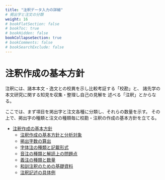 ```yaml
---
title: "注釈データ入力の詳細"
# 掲出字と注文の分類
weight: 16
# bookFlatSection: false
# bookToc: true
# bookHidden: false
bookCollapseSection: true
# bookComments: false
# bookSearchExclude: false
---
```


# 注釈作成の基本方針

注釈には、諸本本文・逸文との校異を示し比較考証する「校勘」と、
諸先学の本文研究に関する知見を収集・整理し自己の見解を
述べる「注釈」とからなる。

ここでは、まず項目を掲出字と注文各種に分類し、それらの数量を示す。
その上で、掲出字の種類と注文の種類毎に校勘・注釈の作成の基本方針を立てる。

- [注釈作成の基本方針](/docs/notes/krm/05-annotation-policy/)
    - [注釈作成の基本方針と分析対象](/docs/notes/krm/05-annotation-policy/05-01-basic-policy/)
    - [掲出字数の算出](/docs/notes/krm/05-annotation-policy/05-02-headword-count/)
    - [字体注の種類と記載形式](/docs/notes/krm/05-annotation-policy/05-03-jitaichu-formats/)
    - [音注の種類と解読上の問題点 ](/docs/notes/krm/05-annotation-policy/05-04-onchu-problems/)
    - [義注の種類と数量](/docs/notes/krm/05-annotation-policy/05-05-gichu-quantity/)
    - [和訓注釈のための基礎資料](/docs/notes/krm/05-annotation-policy/05-06-wakun-materials/)
    - [注釈記述の具体例](/docs/notes/krm/05-annotation-policy/05-07-annotation-examples/)